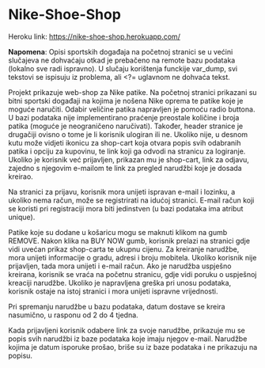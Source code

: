 # Nike-Shoe-Shop

Heroku link: https://nike-shoe-shop.herokuapp.com/

<b>Napomena</b>: Opisi sportskih događaja na početnoj stranici se u većini slučajeva ne dohvaćaju otkad je prebačeno na remote bazu podataka (lokalno sve radi ispravno). U slučaju korištenja funckije var_dump, svi tekstovi se ispisuju iz problema, ali <?= uglavnom ne dohvaća tekst. 

Projekt prikazuje web-shop za Nike patike. Na početnoj stranici prikazani su bitni sportski događaji na kojima je nošena Nike oprema te patike koje je moguće naručiti. Odabir veličine patika napravljen je pomoću radio buttona. U bazi podataka nije implementirano praćenje preostale količine i broja patika (moguće je neograničeno naručivati). Također, header stranice je drugačiji ovisno o tome je li korisnik ulogiran ili ne. Ukoliko nije, u desnom kutu može vidjeti ikonicu za shop-cart koja otvara popis svih odabranih patika i opciju za kupovinu, te link koji ga odvodi na stranicu za logiranje. Ukoliko je korisnik već prijavljen, prikazan mu je shop-cart, link za odjavu, zajedno s njegovim e-mailom te link za pregled narudžbi koje je dosada kreirao.

Na stranici za prijavu, korisnik mora unijeti ispravan e-mail i lozinku, a ukoliko nema račun, može se registrirati na idućoj stranici. E-mail račun koji se koristi pri registraciji mora biti jedinstven (u bazi podataka ima atribut unique).

Patike koje su dodane u košaricu mogu se maknuti klikom na gumb REMOVE. Nakon klika na BUY NOW gumb, korisnik prelazi na stranici gdje vidi uvećan prikaz shop-carta te ukupnu cijenu. Za kreiranje narudžbe, mora unijeti informacije o gradu, adresi i broju mobitela. Ukoliko korisnik nije prijavljen, tada mora unijeti i e-mail račun. Ako je narudžba uspješno kreirana, korisnik se vraća na početnu stranicu, gdje vidi poruku o uspješnoj kreaciji narudžbe. Ukoliko je napravljena greška pri unosu podataka, korisnik ostaje na istoj stranici i mora unijeti ispravne vrijednosti.

Pri spremanju narudžbe u bazu podataka, datum dostave se kreira nasumično, u rasponu od 2 do 4 tjedna.

Kada prijavljeni korisnik odabere link za svoje narudžbe, prikazuje mu se popis svih narudžbi iz baze podataka koje imaju njegov e-mail. Narudžbe kojima je datum isporuke prošao, briše su iz baze podataka i ne prikazuju na popisu. 
